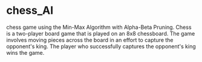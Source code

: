 # chess_AI
chess game using the Min-Max Algorithm with Alpha-Beta Pruning. Chess is a two-player board game that is played on an 8x8 chessboard. The game involves moving pieces across the board in an effort to capture the opponent's king. The player who successfully captures the opponent's king wins the game.
